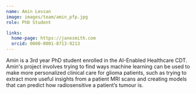 ```yaml
---
name: Amin Lessan
image: images/team/amin_pfp.jpg
role: PhD Student

links:
  home-page: https://janesmith.com
  orcid: 0000-0001-8713-9213
---
```


Amin is a 3rd year PhD student enrolled in the AI-Enabled Healthcare CDT. Amin's project involves trying to find ways machine learning can be used to make more personalized clinical care for glioma patients, such as trying to extract more useful insights from a patient MRI scans and creating models that can predict how radiosensitive a patient’s tumour is.
